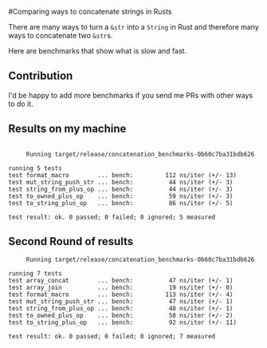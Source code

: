 #Comparing ways to concatenate strings in Rusts

There are many ways to turn a `&str` into a `String` in Rust and therefore many ways to concatenate two `&str`s.

Here are benchmarks that show what is slow and fast.

## Contribution

I'd be happy to add more benchmarks if you send me PRs with other ways to do it.

## Results on my machine

```

     Running target/release/concatenation_benchmarks-0b60c7ba31bdb626

running 5 tests
test format_macro        ... bench:         112 ns/iter (+/- 13)
test mut_string_push_str ... bench:          44 ns/iter (+/- 3)
test string_from_plus_op ... bench:          44 ns/iter (+/- 3)
test to_owned_plus_op    ... bench:          59 ns/iter (+/- 3)
test to_string_plus_op   ... bench:          86 ns/iter (+/- 5)

test result: ok. 0 passed; 0 failed; 0 ignored; 5 measured

```

## Second Round of results

```
     Running target/release/concatenation_benchmarks-0b60c7ba31bdb626

running 7 tests
test array_concat        ... bench:          47 ns/iter (+/- 1)
test array_join          ... bench:          19 ns/iter (+/- 0)
test format_macro        ... bench:         113 ns/iter (+/- 4)
test mut_string_push_str ... bench:          47 ns/iter (+/- 1)
test string_from_plus_op ... bench:          48 ns/iter (+/- 1)
test to_owned_plus_op    ... bench:          58 ns/iter (+/- 2)
test to_string_plus_op   ... bench:          92 ns/iter (+/- 11)

test result: ok. 0 passed; 0 failed; 0 ignored; 7 measured

```


